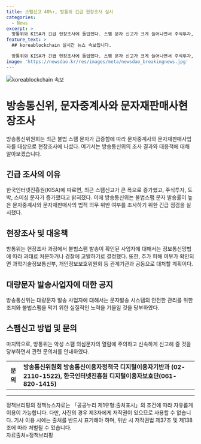 ```yaml
---
title: 스팸신고 40%↑, 방통위 긴급 현장조사 실시
categories:
  - News
excerpt: >
  방통위와 KISA가 긴급 현장조사에 돌입했다. 스팸 문자 신고가 크게 늘어나면서 주식투자, 도박, 스미싱 문자가 급증했고, 대량문자 발송서비스가 주요 발송 경로로 확인됐다. 방통위는 문자중계사와 문자재판매사의 법적 의무 위반 여부를 조사하고 과태료 처분 또는 경찰고발 등의 조치를 취할 예정이다. 과정에서 추가 피해 여부 확인 시 관련 기관과 공동으로 대처할 계획이며, 사업자들도 불법스팸을 막기 위한 노력이 필요하다고 당부했다.
feature_text: >
  ## koreablockchain 실시간 뉴스 속보입니다.

  방통위와 KISA가 긴급 현장조사에 돌입했다. 스팸 문자 신고가 크게 늘어나면서 주식투자, 도박, 스미싱 문자가 급증했고, 대량문자 발송서비스가 주요 발송 경로로 확인됐다. 방통위는 문자중계사와 문자재판매사의 법적 의무 위반 여부를 조사하고 과태료 처분 또는 경찰고발 등의 조치를 취할 예정이다. 과정에서 추가 피해 여부 확인 시 관련 기관과 공동으로 대처할 계획이며, 사업자들도 불법스팸을 막기 위한 노력이 필요하다고 당부했다.
image: 'https://newsdao.kr/res/images/meta/newsdao_breakingnews.jpg'
---
```


<p><img src="https://newsdao.kr/res/images/meta/newsdao_breakingnews.jpg" alt="koreablockchain 속보" /></p>

<h1>방송통신위, 문자중계사와 문자재판매사현장조사</h1>

<p data-ke-size="size16">방송통신위원회는 최근 불법 스팸 문자가 급증함에 따라 문자중계사와 문자재판매사업자를 대상으로 현장조사에 나섰다. 여기서는 방송통신위의 조사 결과와 대응책에 대해 알아보겠습니다.</p>

<h2>긴급 조사의 이유</h2>

<p data-ke-size="size16">한국인터넷진흥원(KISA)에 따르면, 최근 스팸신고가 큰 폭으로 증가했고, 주식투자, 도박, 스미싱 문자가 증가했다고 밝혀졌다. 이에 방송통신위는 불법스팸 문자 발송률이 높은 문자중계사와 문자재판매사의 법적 의무 위반 여부를 조사하기 위한 긴급 점검을 실시했다.</p>

<h2>현장조사 및 대응책</h2>

<p data-ke-size="size16">방통위는 현장조사 과정에서 불법스팸 발송이 확인된 사업자에 대해서는 정보통신망법에 따라 과태료 처분하거나 경찰에 고발하기로 결정했다. 또한, 추가 피해 여부가 확인되면 과학기술정보통신부, 개인정보보호위원회 등 관계기관과 공동으로 대처할 계획이다.</p>

<h2>대량문자 발송사업자에 대한 공지</h2>

<p data-ke-size="size16">방송통신위는 대량문자 발송 사업자에 대해서는 문자발송 시스템의 안전한 관리를 위한 조치와 불법스팸을 막기 위한 실질적인 노력을 기울일 것을 당부하였다.</p>

<h2>스팸신고 방법 및 문의</h2>

<p data-ke-size="size16">마지막으로, 방통위는 악성 스팸 의심문자의 열람에 주의하고 신속하게 신고해 줄 것을 당부하면서 관련 문의처를 안내하였다.</p>

<table>
    <tbody>
        <tr>
            <td style="text-align: center; height: 17px;"><b>문의</b></td>
            <td><b>방송통신위원회 방송통신이용자정책국 디지털이용자기반과 (02-2110-1522), 한국인터넷진흥원 디지털이용자보호단(061-820-1415)</b></td>
        </tr>
    </tbody>
</table>

<hr>

<p data-ke-size="size16">정책브리핑의 정책뉴스자료는 「공공누리 제1유형:출처표시」의 조건에 따라 자유롭게 이용이 가능합니다. 다만, 사진의 경우 제3자에게 저작권이 있으므로 사용할 수 없습니다. 기사 이용 시에는 출처를 반드시 표기해야 하며, 위반 시 저작권법 제37조 및 제138조에 따라 처벌될 수 있습니다. <br>자료출처=정책브리핑 </p>

